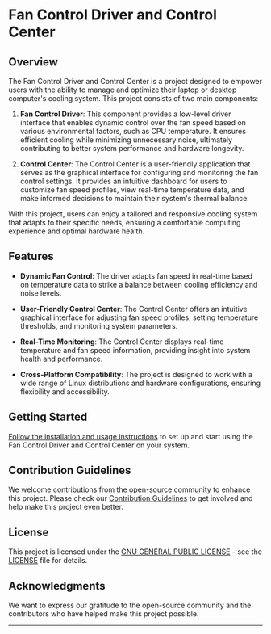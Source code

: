 # Fan Control Driver and Control Center

<!---
![Project Logo](your_project_logo.png)
-->

## Overview

The Fan Control Driver and Control Center is a project designed to empower users with the ability to manage and optimize their laptop or desktop computer's cooling system. This project consists of two main components:

1. **Fan Control Driver**: This component provides a low-level driver interface that enables dynamic control over the fan speed based on various environmental factors, such as CPU temperature. It ensures efficient cooling while minimizing unnecessary noise, ultimately contributing to better system performance and hardware longevity.

2. **Control Center**: The Control Center is a user-friendly application that serves as the graphical interface for configuring and monitoring the fan control settings. It provides an intuitive dashboard for users to customize fan speed profiles, view real-time temperature data, and make informed decisions to maintain their system's thermal balance.

With this project, users can enjoy a tailored and responsive cooling system that adapts to their specific needs, ensuring a comfortable computing experience and optimal hardware health.

## Features

- **Dynamic Fan Control**: The driver adapts fan speed in real-time based on temperature data to strike a balance between cooling efficiency and noise levels.

- **User-Friendly Control Center**: The Control Center offers an intuitive graphical interface for adjusting fan speed profiles, setting temperature thresholds, and monitoring system parameters.

- **Real-Time Monitoring**: The Control Center displays real-time temperature and fan speed information, providing insight into system health and performance.

- **Cross-Platform Compatibility**: The project is designed to work with a wide range of Linux distributions and hardware configurations, ensuring flexibility and accessibility.

## Getting Started

[Follow the installation and usage instructions](link_to_your_detailed_documentation) to set up and start using the Fan Control Driver and Control Center on your system.

## Contribution Guidelines

We welcome contributions from the open-source community to enhance this project. Please check our [Contribution Guidelines](link_to_contributing.md) to get involved and help make this project even better.

## License

This project is licensed under the [GNU GENERAL PUBLIC LICENSE](LICENSE) - see the [LICENSE](LICENSE) file for details.

## Acknowledgments

We want to express our gratitude to the open-source community and the contributors who have helped make this project possible.

---
<!---
[Optional: Additional sections such as Installation, Usage, Screenshots, Troubleshooting, etc., can be added as per your project's requirements.]
-->
